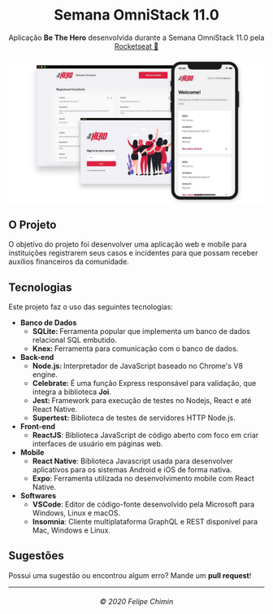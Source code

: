 <h1 align="center">Semana OmniStack 11.0</h1>
<p align="center">Aplicação <strong>Be The Hero</strong> desenvolvida durante a Semana OmniStack 11.0 pela <a href="https://rocketseat.com.br/">Rocketseat 🚀 </a></p>
<img src="https://github.com/flpchimin/omnistackw11/blob/master/.github/project.jpg" align="center""/>
<h2>O Projeto</h2>
<p>O objetivo do projeto foi desenvolver uma aplicação web e mobile para instituições registrarem seus casos e incidentes para que possam receber auxílios financeiros da comunidade.</p>
<h2>Tecnologias</h2>
<p>Este projeto faz o uso das seguintes tecnologias:</p>
<ul>
  <li><strong>Banco de Dados</strong>
    <ul>
      <li><strong>SQLite: </strong>Ferramenta popular que implementa um banco de dados relacional SQL embutido.</li>
      <li><strong>Knex: </strong>Ferramenta para comunicação com o banco de dados.</li>
    </ul>
  </li>
  <li><strong>Back-end</strong>
    <ul>
      <li><strong>Node.js: </strong>Interpretador de JavaScript baseado no Chrome's V8 engine.</li>
      <li><strong>Celebrate: </strong>É uma função Express responsável para validação, que integra a biblioteca <strong>Joi</strong>.</li>
      <li><strong>Jest: </strong>Framework para execução de testes no Nodejs, React e até React Native.</li>
      <li><strong>Supertest: </strong>Biblioteca de testes de servidores HTTP Node.js.</li>
    </ul>
  </li>
  <li><strong>Front-end</strong>
    <ul>
      <li><strong>ReactJS</strong>: Biblioteca JavaScript de código aberto com foco em criar interfaces de usuário em páginas web.</li>
    </ul>
  </li>
  <li><strong>Mobile</strong>
    <ul>
      <li><strong>React Native</strong>: Biblioteca Javascript usada para desenvolver aplicativos para os sistemas Android e iOS de forma nativa.</li>
      <li><strong>Expo</strong>: Ferramenta utilizada no desenvolvimento mobile com React Native.</li>
    </ul>
  </li>
  <li><strong>Softwares</strong>
    <ul>
      <li><strong>VSCode</strong>: Editor de código-fonte desenvolvido pela Microsoft para Windows, Linux e macOS.</li>
      <li><strong>Insomnia</strong>: Cliente multiplataforma GraphQL e REST disponível para Mac, Windows e Linux.</li>
    </ul>
  </li>
</ul>
<h2>Sugestões</h2>
<p>Possui uma sugestão ou encontrou algum erro? Mande um <strong>pull request</strong>!</p>
<hr>
<h6 align="center">© 2020 Felipe Chimin</h6>

